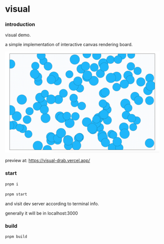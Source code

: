 # visual

### introduction

visual demo.

a simple implementation of interactive canvas rendering board.

![preview](./images/visual-preview.png)

preview at: https://visual-drab.vercel.app/

### start

```bash
pnpm i

pnpm start
```

and visit dev server according to terminal info.

generally it will be in localhost:3000

### build

```bash
pnpm build
```
